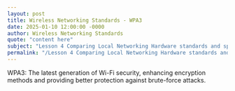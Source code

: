 ```yaml
---
layout: post
title: Wireless Networking Standards - WPA3
date: 2025-01-10 12:00:00 -0000
author: Wireless Networking Standards
quote: "content here"
subject: "Lesson 4 Comparing Local Networking Hardware standards and specifications"
permalink: "/Lesson 4 Comparing Local Networking Hardware standards and specifications/Wireless Networking Standards/Wireless Networking Standards - WPA3"
---
```


WPA3: The latest generation of Wi-Fi security, enhancing encryption methods and providing better protection against brute-force attacks.
